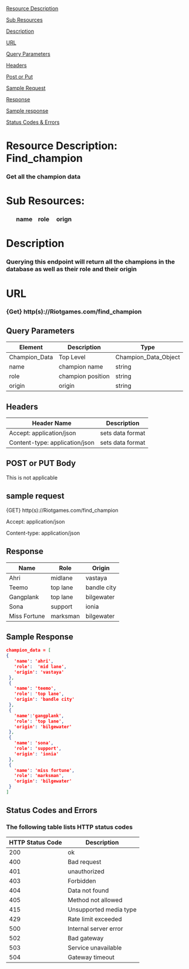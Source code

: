[Resource Description](https://github.com/Cooprdog/champion-api-sample/blob/main/README.md#resource-description-find_champion)

[Sub Resources](https://github.com/Cooprdog/champion-api-sample/blob/main/README.md#sub-resources)

[Description](https://github.com/Cooprdog/champion-api-sample/blob/main/README.md#description)

[URL](https://github.com/Cooprdog/champion-api-sample/blob/main/README.md#url)

[Query Parameters](https://github.com/Cooprdog/champion-api-sample/blob/main/README.md#query-parameters)

[Headers](https://github.com/Cooprdog/champion-api-sample/blob/main/README.md#headers)

[Post or Put](https://github.com/Cooprdog/champion-api-sample/blob/main/README.md#post-or-put-bodyt)

[Sample Request](https://github.com/Cooprdog/champion-api-sample/blob/main/README.md#sample-request)

[Response](https://github.com/Cooprdog/champion-api-sample/blob/main/README.md#response)

[Sample response](https://github.com/Cooprdog/champion-api-sample/blob/main/README.md#sample-response)

[Status Codes & Errors](https://github.com/Cooprdog/champion-api-sample#status-codes-and-errors)

# Resource Description: Find_champion
### Get all the champion data

# Sub Resources:
### &nbsp;&nbsp;&nbsp;&nbsp;&nbsp;&nbsp; name   &nbsp;&nbsp;&nbsp;role  &nbsp;&nbsp;&nbsp;  orign

# Description
### Querying this endpoint will return all the champions in the database as well as their role and their origin

# URL
### {Get} http(s)://Riotgames.com/find_champion

## Query Parameters


| Element       | Description | Type                   |
| ------------  | ----------  | -----------------------|        
| Champion_Data | Top Level          | Champion_Data_Object |
|   name        | champion name      | string               |
|   role        | champion position  | string               |
|   origin      | origin             | string               |

## Headers

| Header Name                    | Description        |
|--------------------------------|--------------------|
| Accept: application/json       |sets data format    |
| Content-type: application/json |sets data format    | 

## POST or PUT Body 
This is not applicable



## sample request

{GET} http(s)://Riotgames.com/find_champion

Accept: application/json

Content-type: application/json 

## Response

| Name           | Role          | Origin         |
|----------------|---------------|----------------|
| Ahri           | midlane       | vastaya        |
| Teemo          | top lane      | bandle city    |
| Gangplank      | top lane      | bilgewater     |
| Sona           | support       | ionia          |
| Miss Fortune   | marksman      | bilgewater     |

## Sample Response

```JSON
champion_data = [
{
   'name': 'ahri',
   'role':  'mid lane',
   'origin': 'vastaya'
 },
 {
   'name': 'teemo',
   'role': 'top lane',
   'origin': 'bandle city'
 },
 {
   'name':'gangplank',
   'role': 'top lane',
   'origin': 'bilgewater'
 },
 {
   'name': 'sona',
   'role': 'support',
   'origin': 'ionia'
 },
 {
   'name': 'miss fortune',
   'role': 'marksman',
   'origin': 'bilgewater'
 }
]
```


## Status Codes and Errors

### The following table lists HTTP status codes

| HTTP Status Code     |  Description             | 
|----------------------|--------------------------|
| 200                  | ok                       | 
| 400                  | Bad request              | 
| 401                  | unauthorized             | 
| 403                  |  Forbidden               | 
| 404                  | Data not found           | 
| 405                  | Method not allowed       | 
| 415                  | Unsupported media type   | 
| 429                  | Rate limit exceeded      |
| 500                  | Internal server error    |
| 502                  | Bad gateway              |
| 503                  | Service unavailable      |
| 504                  | Gateway timeout          |
